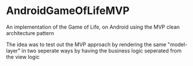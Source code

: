 # AndroidGameOfLifeMVP
An implementation of the Game of Life, on Android using the MVP clean architecture pattern

The idea was to test out the MVP approach by rendering the same "model-layer" in two seperate ways by having the business logic seperated from the view logic 

